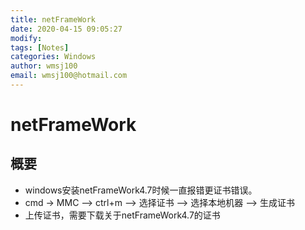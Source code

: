 ```yaml
---
title: netFrameWork
date: 2020-04-15 09:05:27
modify: 
tags: [Notes]
categories: Windows
author: wmsj100
email: wmsj100@hotmail.com
---
```


# netFrameWork

## 概要

- windows安装netFrameWork4.7时候一直报错更证书错误。
- cmd -> MMC --> ctrl+m --> 选择证书 --> 选择本地机器 --> 生成证书
- 上传证书，需要下载关于netFrameWork4.7的证书

